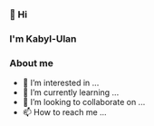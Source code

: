 <h3>👋 Hi</h3> 

<h3>I'm <b>Kabyl-Ulan</b></h3>

<h3><b>About me</b></h3> 

- 👀 I’m interested in ...
- 🌱 I’m currently learning ...
- 💞️ I’m looking to collaborate on ...
- 📫 How to reach me ...
